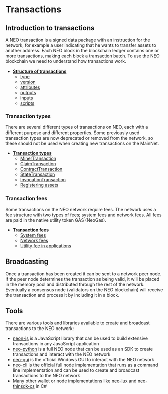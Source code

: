 # Transactions

## Introduction to transactions
A NEO transaction is a signed data package with an instruction for the network, for example a user indicating that he wants to transfer assets to another address. Each NEO block in the blockchain ledger contains one or more transactions, making each block a transaction batch. To use the NEO blockchain we need to understand how transactions work.

- **[Structure of transactions](transactions.md)**
  - [type](transactions.md#type)
  - [version](transactions.md#version)
  - [attributes](transactions.md#attributes)
  - [outputs](transactions.md#outputs)
  - [inputs](transactions.md#inputs)
  - [scripts](transactions.md#scripts)

### Transaction types
There are several different types of transactions on NEO, each with a different purpose and different properties. Some previously used transaction types are now deprecated or removed from the network, so these should not be used when creating new transactions on the MainNet.

- **[Transaction types](types.md)**
  - [MinerTransaction](types.md#minertransaction)
  - [ClaimTransaction](types.md#claimtransaction)
  - [ContractTransaction](types.md#contracttransaction)
  - [StateTransaction](types.md#statetransaction)
  - [InvocationTransaction](types.md#invocationtransaction)
  - [Registering assets](types.md#registering-assets)

### Transaction fees
Some transactions on the NEO network require fees. The network uses a fee structure with two types of fees; system fees and network fees. All fees are paid in the native utility token GAS (NeoGas).

- **[Transaction fees](fees.md)**
  - [System fees](fees.md#system-fees)
  - [Network fees](fees.md#network-fees)
  - [Utility fee in applications](fees.md#utility-fee-in-applications)

## Broadcasting
Once a transaction has been created it can be sent to a network peer node. If the peer node determines the transaction as being valid, it will be placed in the memory pool and distributed through the rest of the network. Eventually a consensus node (validators on the NEO blockchain) will receive the transaction and process it by including it in a block.

## Tools
There are various tools and libraries available to create and broadcast transactions to the NEO network:

- [neon-js](https://github.com/CityOfZion/neon-js) is a JavaScript library that can be used to build extensive transactions in any JavaScript application
- [neo-python](https://github.com/CityOfZion/neo-python) is a full NEO node that can be used as an SDK to create transactions and interact with the NEO network
- [neo-gui](https://github.com/neo-project/neo-gui/) is the official Windows GUI to interact with the NEO network
- [neo-cli](https://github.com/neo-project/neo-cli/) is the official full node implementation that runs as a command line implementation and can be used to create and broadcast transactions to the NEO network
- Many other wallet or node implementations like [neo-lux](https://github.com/CityOfZion/neo-lux) and [neo-thinsdk-cs](https://github.com/NewEconoLab/neo-thinsdk-cs) in C#
